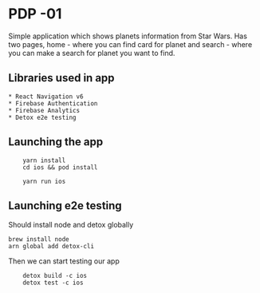 # PDP -01

Simple application which shows planets information from Star Wars. Has two pages, home - where you can find card for planet and search - where you can make a search for planet you want to find.

## Libraries used in app

    * React Navigation v6
    * Firebase Authentication
    * Firebase Analytics
    * Detox e2e testing

## Launching the app

```
    yarn install
    cd ios && pod install

    yarn run ios
```

## Launching e2e testing

Should install node and detox globally

```
brew install node
arn global add detox-cli
```

Then we can start testing our app

```
    detox build -c ios
    detox test -c ios
```

